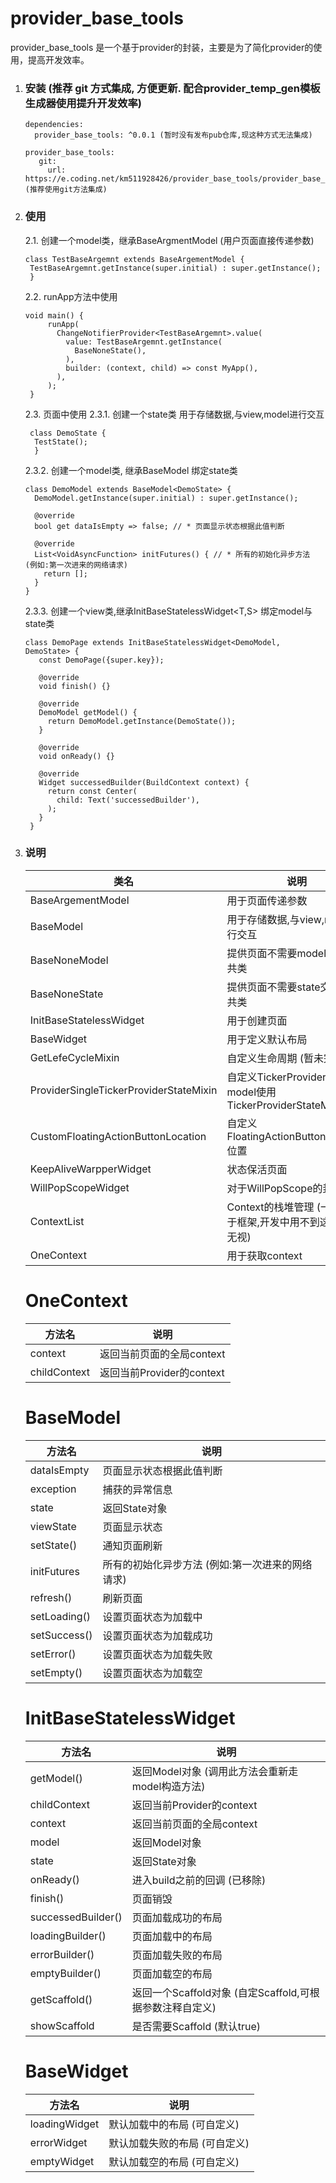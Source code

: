 <!--
 * @Author: cheng
 * @Version: 1.0
 * @Date: 2023-05-26 15:03:04
 * @LastEditors: cheng
 * @LastEditTime: 2023-06-05 17:31:39
 * @FilePath: \provider_base_tools\README.md
 * @ObjectDescription:  项目说明
-->
# provider_base_tools

provider_base_tools 是一个基于provider的封装，主要是为了简化provider的使用，提高开发效率。

1. ### 安装 (推荐 git 方式集成, 方便更新.  配合provider_temp_gen模板生成器使用提升开发效率)
   ```
   dependencies:
     provider_base_tools: ^0.0.1 (暂时没有发布pub仓库,现这种方式无法集成)

   provider_base_tools:
      git:
        url: https://e.coding.net/km511928426/provider_base_tools/provider_base_tools.git  (推荐使用git方法集成)
   ```
2. ### 使用

   2.1. 创建一个model类，继承BaseArgmentModel (用户页面直接传递参数)
   ```
   class TestBaseArgemnt extends BaseArgementModel {
    TestBaseArgemnt.getInstance(super.initial) : super.getInstance();
    }
   ```

   2.2. runApp方法中使用
   ```
   void main() {
        runApp(
          ChangeNotifierProvider<TestBaseArgemnt>.value(
            value: TestBaseArgemnt.getInstance(
              BaseNoneState(),
            ),
            builder: (context, child) => const MyApp(),
          ),
        );
    }
   ```

   2.3. 页面中使用
   2.3.1. 创建一个state类 用于存储数据,与view,model进行交互
   ```
    class DemoState {
     TestState();
     }
   ```
   
   2.3.2. 创建一个model类, 继承BaseModel<T> 绑定state类
   ```
   class DemoModel extends BaseModel<DemoState> {
     DemoModel.getInstance(super.initial) : super.getInstance();

     @override
     bool get dataIsEmpty => false; // * 页面显示状态根据此值判断
     
     @override
     List<VoidAsyncFunction> initFutures() { // * 所有的初始化异步方法 (例如:第一次进来的网络请求)
       return [];
     }
   }
   ```

   2.3.3. 创建一个view类,继承InitBaseStatelessWidget<T,S> 绑定model与state类
   ```
   class DemoPage extends InitBaseStatelessWidget<DemoModel, DemoState> {
      const DemoPage({super.key});

      @override
      void finish() {}

      @override
      DemoModel getModel() {
        return DemoModel.getInstance(DemoState());
      }

      @override
      void onReady() {}

      @override
      Widget successedBuilder(BuildContext context) {
        return const Center(
          child: Text('successedBuilder'),
        );
      }
    }
   ```

3. ### 说明
   
   | 类名 | 说明 |
   | - | - |
   | BaseArgementModel | 用于页面传递参数 |
   | BaseModel | 用于存储数据,与view,model进行交互 |
   | BaseNoneModel | 提供页面不需要model交互的公共类 |
   | BaseNoneState | 提供页面不需要state交互的公共类 |
   | InitBaseStatelessWidget | 用于创建页面 |
   | BaseWidget | 用于定义默认布局 |
   | GetLefeCycleMixin | 自定义生命周期 (暂未完善) |
   | ProviderSingleTickerProviderStateMixin | 自定义TickerProvider (方便model使用TickerProviderStateMixin) |
   | CustomFloatingActionButtonLocation | 自定义FloatingActionButtonLocation位置 |
   | KeepAliveWarpperWidget | 状态保活页面 |
   | WillPopScopeWidget | 对于WillPopScope的封装 |
   | ContextList | Context的栈堆管理 (一般适用于框架,开发中用不到这个类,可无视) |
   | OneContext | 用于获取context |

   # OneContext 
   | 方法名 | 说明 |
   | - | - |
   | context | 返回当前页面的全局context |
   | childContext | 返回当前Provider的context |

   # BaseModel
   | 方法名 | 说明 |
   | - | - |
   | dataIsEmpty | 页面显示状态根据此值判断 |
   | exception | 捕获的异常信息 |
   | state | 返回State对象 |
   | viewState | 页面显示状态 |
   | setState() | 通知页面刷新 |
   | initFutures | 所有的初始化异步方法 (例如:第一次进来的网络请求) |
   | refresh() | 刷新页面 |
   | setLoading() | 设置页面状态为加载中 |
   | setSuccess() | 设置页面状态为加载成功 |
   | setError() | 设置页面状态为加载失败 |
   | setEmpty() | 设置页面状态为加载空 |

   # InitBaseStatelessWidget
   | 方法名 | 说明 |
   | - | - |
   | getModel() | 返回Model对象 (调用此方法会重新走model构造方法) |
   | childContext | 返回当前Provider的context |
   | context | 返回当前页面的全局context |
   | model | 返回Model对象 |
   | state | 返回State对象 |
   | onReady() | 进入build之前的回调 (已移除) |
   | finish() | 页面销毁 |
   | successedBuilder() | 页面加载成功的布局 |
   | loadingBuilder() | 页面加载中的布局 |
   | errorBuilder() | 页面加载失败的布局 |
   | emptyBuilder() | 页面加载空的布局 |
   | getScaffold() | 返回一个Scaffold对象 (自定Scaffold,可根据参数注释自定义) |
   | showScaffold | 是否需要Scaffold (默认true) |
    
   # BaseWidget
   | 方法名 | 说明 |
   | - | - |
   | loadingWidget | 默认加载中的布局 (可自定义) |
   | errorWidget | 默认加载失败的布局 (可自定义) |
   | emptyWidget | 默认加载空的布局 (可自定义) |

